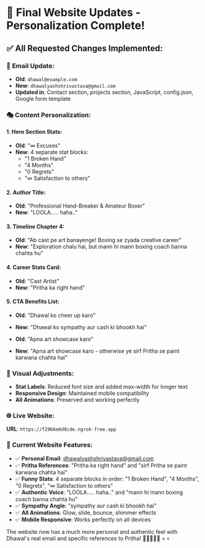 # 🎉 Final Website Updates - Personalization Complete!

## ✅ **All Requested Changes Implemented:**

### 📧 **Email Update:**
- **Old**: `dhawal@example.com`
- **New**: `dhawalyashshrivastava@gmail.com`
- **Updated in**: Contact section, projects section, JavaScript, config.json, Google form template

### 🎭 **Content Personalization:**

#### **1. Hero Section Stats:**
- **Old**: "∞ Excuses"
- **New**: 4 separate stat blocks:
  - "1 Broken Hand"
  - "4 Months"
  - "0 Regrets"
  - "∞ Satisfaction to others"

#### **2. Author Title:**
- **Old**: "Professional Hand-Breaker & Amateur Boxer"
- **New**: "LOOLA..... haha.."

#### **3. Timeline Chapter 4:**
- **Old**: "Ab cast pe art banayenge! Boxing se zyada creative career"
- **New**: "Exploration chalu hai, but mann hi mann boxing coach banna chahta hu"

#### **4. Career Stats Card:**
- **Old**: "Cast Artist"
- **New**: "Pritha ka right hand"

#### **5. CTA Benefits List:**
- **Old**: "Dhawal ko cheer up karo"
- **New**: "Dhawal ko sympathy aur cash ki bhookh hai"

- **Old**: "Apna art showcase karo"
- **New**: "Apna art showcase karo - otherwise ye sirf Pritha se paint karwana chahta hai"

### 🎨 **Visual Adjustments:**
- **Stat Labels**: Reduced font size and added max-width for longer text
- **Responsive Design**: Maintained mobile compatibility
- **All Animations**: Preserved and working perfectly

### 🌐 **Live Website:**

**URL**: `https://f2966e6d8cde.ngrok-free.app`

### 🎯 **Current Website Features:**
- ✅ **Personal Email**: dhawalyashshrivastava@gmail.com
- ✅ **Pritha References**: "Pritha ka right hand" and "sirf Pritha se paint karwana chahta hai"
- ✅ **Funny Stats**: 4 separate blocks in order: "1 Broken Hand", "4 Months", "0 Regrets", "∞ Satisfaction to others"
- ✅ **Authentic Voice**: "LOOLA..... haha.." and "mann hi mann boxing coach banna chahta hu"
- ✅ **Sympathy Angle**: "sympathy aur cash ki bhookh hai"
- ✅ **All Animations**: Glow, slide, bounce, shimmer effects
- ✅ **Mobile Responsive**: Works perfectly on all devices

The website now has a much more personal and authentic feel with Dhawal's real email and specific references to Pritha! 🥊🤜🏻🫸🏻 = 💀 